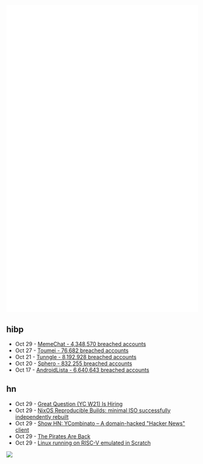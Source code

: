 ![Metrics](https://raw.githubusercontent.com/phixion/phixion/master/metrics.svg)

## hibp

<!--
for https://github.com/phixion/phixion/blob/main/.github/workflows/feeds.yml
-->
<!--START_SECTION:haveibeenpwnd-->
- Oct 29 - [MemeChat - 4,348,570 breached accounts](https://haveibeenpwned.com/PwnedWebsites#MemeChat)
- Oct 27 - [Toumei - 76,682 breached accounts](https://haveibeenpwned.com/PwnedWebsites#Toumei)
- Oct 21 - [Tunngle - 8,192,928 breached accounts](https://haveibeenpwned.com/PwnedWebsites#Tunngle)
- Oct 20 - [Sphero - 832,255 breached accounts](https://haveibeenpwned.com/PwnedWebsites#Sphero)
- Oct 17 - [AndroidLista - 6,640,643 breached accounts](https://haveibeenpwned.com/PwnedWebsites#AndroidLista)
<!--END_SECTION:haveibeenpwnd-->

## hn

<!--
for https://github.com/phixion/phixion/blob/main/.github/workflows/feeds.yml
-->
<!--START_SECTION:hn-->
- Oct 29 - [Great Question (YC W21) Is Hiring](https://www.ycombinator.com/companies/great-question/jobs/BxfP9Zt-account-executive)
- Oct 29 - [NixOS Reproducible Builds: minimal ISO successfully independently rebuilt](https://discourse.nixos.org/t/nixos-reproducible-builds-minimal-installation-iso-successfully-independently-rebuilt/34756)
- Oct 29 - [Show HN: YCombinato – A domain-hacked "Hacker News" client](https://news.ycombinato.com/)
- Oct 29 - [The Pirates Are Back](https://www.pandasecurity.com/en/mediacenter/online-piracy-back/)
- Oct 29 - [Linux running on RISC-V emulated in Scratch](https://blog.adafruit.com/2023/10/25/wild-linux-running-on-risc-v-emulated-in-scratch-riscv-linux-scratch/)
<!--END_SECTION:hn-->

<!--
for https://yhype.me
-->
![](https://hit.yhype.me/github/profile?user_id=13013670)

